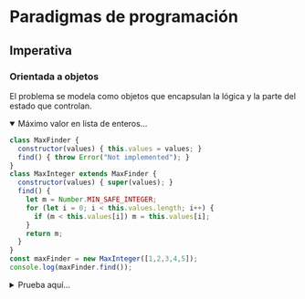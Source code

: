 # Paradigmas de programación

## Imperativa

### Orientada a objetos

El problema se modela como objetos que encapsulan la lógica y la parte del estado que controlan.

<details open><summary>Máximo valor en lista de enteros...</summary>

```js
class MaxFinder {
  constructor(values) { this.values = values; }
  find() { throw Error("Not implemented"); }
}
class MaxInteger extends MaxFinder {
  constructor(values) { super(values); }
  find() {
    let m = Number.MIN_SAFE_INTEGER;
    for (let i = 0; i < this.values.length; i++) {
      if (m < this.values[i]) m = this.values[i];
    }
    return m;
  }
}
const maxFinder = new MaxInteger([1,2,3,4,5]);
console.log(maxFinder.find());
```
</details>

<details><summary>Prueba aquí...</summary>

<br><iframe
  width="750"
  height="425"
  src="https://unpkg.com/javascript-playgrounds@1.2.3/public/index.html#data=%7B%22code%22%3A%22class%20MaxFinder%20%7B%5Cn%20%20constructor(values)%20%7B%20this.values%20%3D%20values%3B%20%7D%5Cn%20%20find()%20%7B%20throw%20Error(%5C%22Not%20implemented%5C%22)%3B%20%7D%5Cn%7D%5Cnclass%20MaxInteger%20extends%20MaxFinder%20%7B%5Cn%20%20constructor(values)%20%7B%20super(values)%3B%20%7D%5Cn%20%20find()%20%7B%5Cn%20%20%20%20var%20m%20%3D%20Number.MIN_SAFE_INTEGER%3B%5Cn%20%20%20%20for%20(var%20i%20%3D%200%3B%20i%20%3C%20this.values.length%3B%20i%2B%2B)%20%7B%5Cn%20%20%20%20%20%20if%20(m%20%3C%20this.values%5Bi%5D)%20m%20%3D%20this.values%5Bi%5D%3B%5Cn%20%20%20%20%7D%5Cn%20%20%20%20return%20m%3B%5Cn%20%20%7D%5Cn%7D%5Cnconst%20maxFinder%20%3D%20new%20MaxInteger(%5B1%2C2%2C3%2C4%2C5%5D)%3B%5Cnconsole.log(maxFinder.find())%3B%22%7D"></iframe>
</details>
